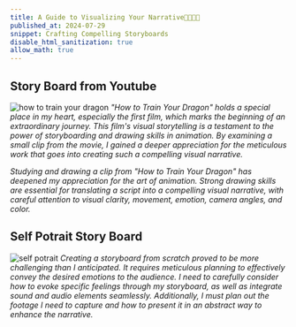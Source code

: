 ```yaml
---
title: A Guide to Visualizing Your Narrative💓🏐🎨🎼
published_at: 2024-07-29
snippet: Crafting Compelling Storyboards
disable_html_sanitization: true
allow_math: true
---
```


## Story Board from Youtube
![how to train your dragon](hiccup.png)
*"How to Train Your Dragon" holds a special place in my heart, especially the first film, which marks the beginning of an extraordinary journey. This film's visual storytelling is a testament to the power of storyboarding and drawing skills in animation. By examining a small clip from the movie, I gained a deeper appreciation for the meticulous work that goes into creating such a compelling visual narrative.*

*Studying and drawing a clip from "How to Train Your Dragon" has deepened my appreciation for the art of animation. Strong drawing skills are essential for translating a script into a compelling visual narrative, with careful attention to visual clarity, movement, emotion, camera angles, and color.* 

## Self Potrait Story Board
![self potrait](potrait.png)
*Creating a storyboard from scratch proved to be more challenging than I anticipated. It requires meticulous planning to effectively convey the desired emotions to the audience. I need to carefully consider how to evoke specific feelings through my storyboard, as well as integrate sound and audio elements seamlessly. Additionally, I must plan out the footage I need to capture and how to present it in an abstract way to enhance the narrative.*